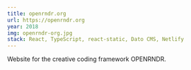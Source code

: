 ```yaml
---
title: openrndr.org
url: https://openrndr.org
year: 2018
img: openrndr-org.jpg
stack: React, TypeScript, react-static, Dato CMS, Netlify
---
```


Website for the creative coding framework OPENRNDR.

